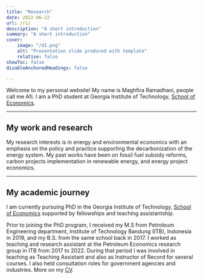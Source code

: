 ```yaml
---
title: "Research" 
date: 2022-06-22
url: /r1/
description: "A short introduction" 
summary: "A short introduction" 
cover:
    image: "/d1.png"
    alt: "Presentation slide produced with template"
    relative: false
showToc: false
disableAnchoredHeadings: false

---
```


Welcome to my personal website! My name is Maghfira Ramadhani, people call me Afi. I am a PhD student at Georgia Institute of Technology, [School of Economics](https://econ.gatech.edu). 

---

## My work and research

My research interests is in energy and environmental economics with an emphasis on the policy and practice supporting the decarbonization of the energy system. My past works have been on fossil fuel subsidy reforms, carbon projects implementation in renewable energy, and energy project economics.

---

## My academic journey

I am currently pursuing PhD in the Georgia Institute of Technology, [School of Economics](https://econ.gatech.edu) supported by fellowships and teaching assistantship.

Prior to joining the PhD program, I received my M.S from Petroleum Engineering department, Institute of Technology Bandung (ITB), Indonesia in 2019, and my B.S. from the same school back in 2017. I worked as teaching and research assistant at the Petroleum Economics research group in ITB from 2017 to 2022. During that period I was involved in teaching as Teaching Assistant and also as Instructor of Record for several courses. I also held consultation roles for government agencies and industries. More on my [CV](https://maghfiraer.github.io/CV_Afi.pdf).

 

